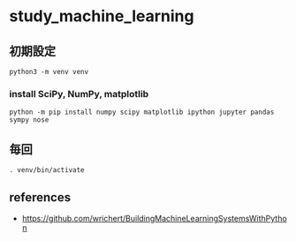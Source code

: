# study_machine_learning

## 初期設定

```
python3 -m venv venv
```

### install SciPy, NumPy, matplotlib

```
python -m pip install numpy scipy matplotlib ipython jupyter pandas sympy nose
```

## 毎回

```
. venv/bin/activate
```

## references 

- https://github.com/wrichert/BuildingMachineLearningSystemsWithPython
